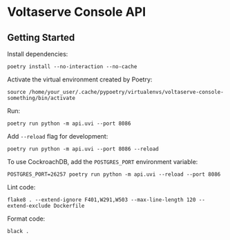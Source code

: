 # Voltaserve Console API

## Getting Started

Install dependencies:

```shell
poetry install --no-interaction --no-cache
```

Activate the virtual environment created by Poetry:

```shell
source /home/your_user/.cache/pypoetry/virtualenvs/voltaserve-console-something/bin/activate
```

Run:

```shell
poetry run python -m api.uvi --port 8086
```

Add `--reload` flag for development:

```shell
poetry run python -m api.uvi --port 8086 --reload
```

To use CockroachDB, add the `POSTGRES_PORT` environment variable:

```shell
POSTGRES_PORT=26257 poetry run python -m api.uvi --reload --port 8086
```

Lint code:

```shell
flake8 . --extend-ignore F401,W291,W503 --max-line-length 120 --extend-exclude Dockerfile
```

Format code:

```shell
black .
```
